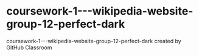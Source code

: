 # coursework-1---wikipedia-website-group-12-perfect-dark
coursework-1---wikipedia-website-group-12-perfect-dark created by GitHub Classroom
